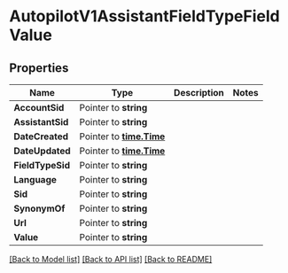# AutopilotV1AssistantFieldTypeFieldValue

## Properties

Name | Type | Description | Notes
------------ | ------------- | ------------- | -------------
**AccountSid** | Pointer to **string** |  |
**AssistantSid** | Pointer to **string** |  |
**DateCreated** | Pointer to [**time.Time**](time.Time.md) |  |
**DateUpdated** | Pointer to [**time.Time**](time.Time.md) |  |
**FieldTypeSid** | Pointer to **string** |  |
**Language** | Pointer to **string** |  |
**Sid** | Pointer to **string** |  |
**SynonymOf** | Pointer to **string** |  |
**Url** | Pointer to **string** |  |
**Value** | Pointer to **string** |  |

[[Back to Model list]](../README.md#documentation-for-models) [[Back to API list]](../README.md#documentation-for-api-endpoints) [[Back to README]](../README.md)


